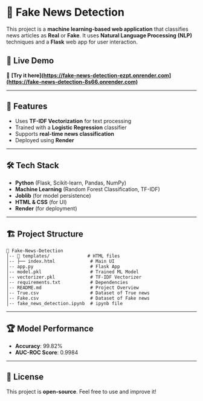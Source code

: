 # 📰 Fake News Detection  

This project is a **machine learning-based web application** that classifies news articles as **Real** or **Fake**. It uses **Natural Language Processing (NLP)** techniques and a **Flask** web app for user interaction.

## 🚀 Live Demo  
🔗 **[Try it here](https://fake-news-detection-ezpt.onrender.com](https://fake-news-detection-8s66.onrender.com)**  

---

## 📌 Features  
- Uses **TF-IDF Vectorization** for text processing  
- Trained with a **Logistic Regression** classifier  
- Supports **real-time news classification**  
- Deployed using **Render**  

---

## 🛠️ Tech Stack  
- **Python** (Flask, Scikit-learn, Pandas, NumPy)  
- **Machine Learning** (Random Forest Classification, TF-IDF)  
- **Joblib** (for model persistence)  
- **HTML & CSS** (for UI)  
- **Render** (for deployment)  

---

## 🏗️ Project Structure  
```
📂 Fake-News-Detection  
│-- 📂 templates/              # HTML files  
│-- ├── index.html             # Main UI  
│-- app.py                     # Flask App  
│-- model.pkl                  # Trained ML Model  
│-- vectorizer.pkl             # TF-IDF Vectorizer  
│-- requirements.txt           # Dependencies  
│-- README.md                  # Project Overview  
│-- True.csv                   # Dataset of True news 
│-- Fake.csv                   # Dataset of Fake news
│-- fake_news_detection.ipynb  # ipynb file
```

---
## 🏆 Model Performance  
- **Accuracy**: 99.82%  
- **AUC-ROC Score**: 0.9984  

---

## 📜 License  
This project is **open-source**. Feel free to use and improve it!  
